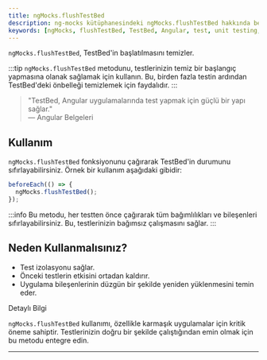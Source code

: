 ```yaml
---
title: ngMocks.flushTestBed
description: ng-mocks kütüphanesindeki ngMocks.flushTestBed hakkında belgeler. Bu içerik, ngMocks.flushTestBed fonksiyonunun nasıl çalıştığını ve kullanım örneklerini detaylandırmaktadır. Okuyucular için kapsamlı bilgiler sunmaktadır.
keywords: [ngMocks, flushTestBed, TestBed, Angular, test, unit testing, mocking]
---
```


`ngMocks.flushTestBed`, TestBed'in başlatılmasını temizler.

:::tip
`ngMocks.flushTestBed` metodunu, testlerinizin temiz bir başlangıç yapmasına olanak sağlamak için kullanın. Bu, birden fazla testin ardından TestBed'deki önbelleği temizlemek için faydalıdır.
:::

> "TestBed, Angular uygulamalarında test yapmak için güçlü bir yapı sağlar."  
> — Angular Belgeleri

## Kullanım

`ngMocks.flushTestBed` fonksiyonunu çağırarak TestBed'in durumunu sıfırlayabilirsiniz. Örnek bir kullanım aşağıdaki gibidir:

```javascript
beforeEach(() => {
  ngMocks.flushTestBed();
});
```

:::info
Bu metodu, her testten önce çağırarak tüm bağımlılıkları ve bileşenleri sıfırlayabilirsiniz. Bu, testlerinizin bağımsız çalışmasını sağlar.
:::

## Neden Kullanmalısınız?

- Test izolasyonu sağlar.
- Önceki testlerin etkisini ortadan kaldırır.
- Uygulama bileşenlerinin düzgün bir şekilde yeniden yüklenmesini temin eder.


Detaylı Bilgi

`ngMocks.flushTestBed` kullanımı, özellikle karmaşık uygulamalar için kritik öneme sahiptir. Testlerinizin doğru bir şekilde çalıştığından emin olmak için bu metodu entegre edin.



---